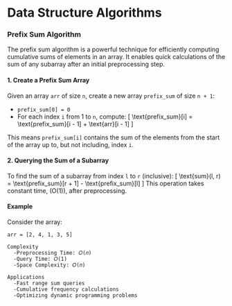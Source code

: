 # Data Structure Algorithms

### Prefix Sum Algorithm

The prefix sum algorithm is a powerful technique for efficiently computing cumulative sums of elements in an array. It enables quick calculations of the sum of any subarray after an initial preprocessing step.

#### 1. Create a Prefix Sum Array

Given an array `arr` of size `n`, create a new array `prefix_sum` of size `n + 1`:

- `prefix_sum[0] = 0`
- For each index `i` from 1 to `n`, compute:
  \[
  \text{prefix\_sum}[i] = \text{prefix\_sum}[i - 1] + \text{arr}[i - 1]
  \]
  
This means `prefix_sum[i]` contains the sum of the elements from the start of the array up to, but not including, index `i`.

#### 2. Querying the Sum of a Subarray

To find the sum of a subarray from index `l` to `r` (inclusive):
\[
\text{sum}(l, r) = \text{prefix\_sum}[r + 1] - \text{prefix\_sum}[l]
\]
This operation takes constant time, \(O(1)\), after preprocessing.

#### Example

Consider the array:
```plaintext
arr = [2, 4, 1, 3, 5]

Complexity
  -Preprocessing Time: 𝑂(𝑛)
  -Query Time: 𝑂(1)
  -Space Complexity: 𝑂(𝑛)

Applications
  -Fast range sum queries
  -Cumulative frequency calculations
  -Optimizing dynamic programming problems
